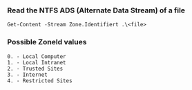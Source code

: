 ### Read the NTFS ADS (Alternate Data Stream) of a file
```
Get-Content -Stream Zone.Identifiert .\<file>
```

### Possible ZoneId values
```
0. - Local Computer
1. - Local Intranet
2. - Trusted Sites
3. - Internet
4. - Restricted Sites
```

